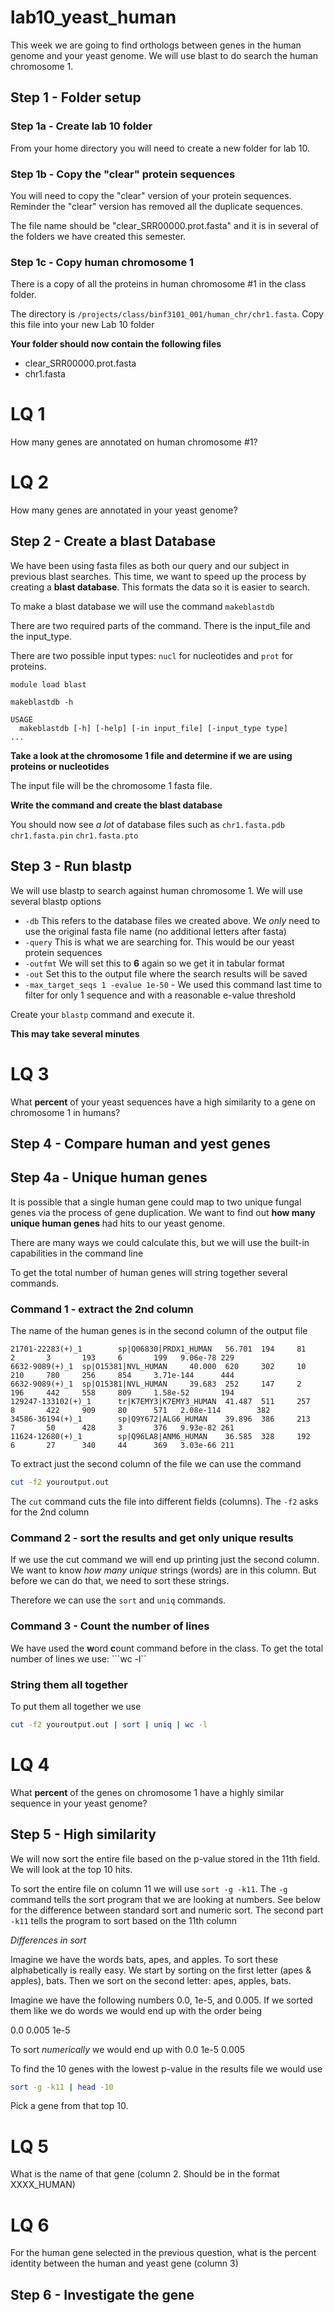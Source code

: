 # lab10_yeast_human

This week we are going to find orthologs between genes in the human genome and your yeast genome. We will use blast to do search the human chromosome 1. 

## Step 1 - Folder setup

### Step 1a - Create lab 10 folder

From your home directory you will need to create a new folder for lab 10. 

### Step 1b - Copy the "clear" protein sequences

You will need to copy the "clear" version of your protein sequences. Reminder the "clear" version has removed all the duplicate sequences. 

The file name should be "clear_SRR00000.prot.fasta" and it is in several of the folders we have created this semester. 

### Step 1c - Copy human chromosome 1

There is a copy of all the proteins in human chromosome #1 in the class folder. 

The directory is ```/projects/class/binf3101_001/human_chr/chr1.fasta```. Copy this file into your new Lab 10 folder

**Your folder should now contain the following files**
- clear_SRR00000.prot.fasta
- chr1.fasta


# LQ 1

How many genes are annotated on human chromosome #1?

# LQ 2

How many genes are annotated in your yeast genome?

## Step 2 - Create a blast Database

We have been using fasta files as both our query and our subject in previous blast searches. This time, we want to speed up the process by creating a **blast database**. This formats the data so it is easier to search. 

To make a blast database we will use the command ```makeblastdb```

There are two required parts of the command. There is the input_file and the input_type. 

There are two possible input types: ```nucl``` for nucleotides and ```prot``` for proteins. 

```
module load blast

makeblastdb -h

USAGE
  makeblastdb [-h] [-help] [-in input_file] [-input_type type]
...
```

**Take a look at the chromosome 1 file and determine if we are using proteins or nucleotides**

The input file will be the chromosome 1 fasta file. 

**Write the command and create the blast database**

You should now see _a lot_ of database files such as
```chr1.fasta.pdb```
```chr1.fasta.pin```
```chr1.fasta.pto```

## Step 3 - Run blastp

We will use blastp to search against human chromosome 1. We will use several blastp options 

- ```-db``` This refers to the database files we created above. We _only_ need to use the original fasta file name (no additional letters after fasta)
- ```-query``` This is what we are searching for. This would be our yeast protein sequences
- ```-outfmt``` We will set this to **6** again so we get it in tabular format
- ```-out``` Set this to the output file where the search results will be saved
- ```-max_target_seqs 1 -evalue 1e-50``` - We used this command last time to filter for only 1 sequence and with a reasonable e-value threshold

Create your ```blastp``` command and execute it. 

**This may take several minutes**

# LQ 3
What **percent** of your yeast sequences have a high similarity to a gene on chromosome 1 in humans?


## Step 4 - Compare human and yest genes

## Step 4a - Unique human genes

It is possible that a single human gene could map to two unique fungal genes via the process of gene duplication. We want to find out **how many unique human genes** had hits to our yeast genome. 

There are many ways we could calculate this, but we will use the built-in capabilities in the command line 

To get the total number of human genes will string together several commands. 

### Command 1 - extract the 2nd column

The name of the human genes is in the second column of the output file
```
21701-22283(+)_1        sp|Q06830|PRDX1_HUMAN   56.701  194     81      2       3       193     6       199   9.06e-78 229
6632-9089(+)_1  sp|O15381|NVL_HUMAN     40.000  620     302     10      210     780     256     854     3.71e-144      444
6632-9089(+)_1  sp|O15381|NVL_HUMAN     39.683  252     147     2       196     442     558     809     1.58e-52       194
129247-133102(+)_1      tr|K7EMY3|K7EMY3_HUMAN  41.487  511     257     8       422     909     80      571   2.08e-114        382
34586-36194(+)_1        sp|Q9Y672|ALG6_HUMAN    39.896  386     213     7       50      428     3       376   9.93e-82 261
11624-12680(+)_1        sp|Q96LA8|ANM6_HUMAN    36.585  328     192     6       27      340     44      369   3.03e-66 211
```

To extract just the second column of the file we can use the command

```bash
cut -f2 youroutput.out
```

The ```cut``` command cuts the file into different fields (columns). The ```-f2``` asks for the 2nd column

### Command 2 - sort the results and get only unique results

If we use the cut command we will end up printing just the second column. We want to know _how many unique_ strings (words) are in this column. But before we can do that, we need to sort these strings. 

Therefore we can use the ```sort``` and ```uniq``` commands. 

### Command 3 - Count the number of lines

We have used the **w**ord **c**ount command before in the class. 
To get the total number of lines we use: 
```wc -l`` 

### String them all together

To put them all together we use 

```bash
cut -f2 youroutput.out | sort | uniq | wc -l
```

# LQ 4
What **percent** of the genes on chromosome 1 have a highly similar sequence in your yeast genome?

## Step 5 - High similarity

We will now sort the entire file based on the p-value stored in the 11th field. We will look at the top 10 hits. 

To sort the entire file on column 11 we will use ```sort -g -k11```. The ```-g``` command tells the sort program that we are looking at numbers. See below for the difference between standard sort and numeric sort. The second part ```-k11``` tells the program to sort based on the 11th column

_Differences in sort_

Imagine we have the words bats, apes, and apples. To sort these alphabetically is really easy. We start by sorting on the first letter (apes & apples), bats. Then we sort on the second letter: apes, apples, bats. 

Imagine we have the following numbers 0.0, 1e-5, and 0.005. If we sorted them like we do words we would end up with the order being

0.0
0.005
1e-5

To sort _numerically_ we would end up with
0.0
1e-5
0.005

To find the 10 genes with the lowest p-value in the results file we would use

```bash
sort -g -k11 | head -10
```

Pick a gene from that top 10. 

# LQ 5
What is the name of that gene (column 2. Should be in the format XXXX_HUMAN)

# LQ 6
For the human gene selected in the previous question, what is the percent identity between the human and yeast gene (column 3)

## Step 6 - Investigate the gene





